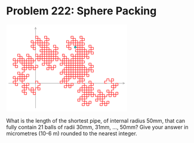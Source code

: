 # Problem 222: Sphere Packing

![problem](problem.gif)

What is the length of the shortest pipe, of internal radius 50mm, that
can fully contain 21 balls of radii 30mm, 31mm, ..., 50mm? Give your
answer in micrometres (10-6 m) rounded to the nearest integer.